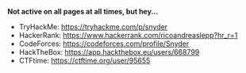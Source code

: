 **Not active on all pages at all times, but hey...**

- TryHackMe: https://tryhackme.com/p/snyder <br>
- HackerRank: https://www.hackerrank.com/ricoandreaslepp?hr_r=1 <br>
- CodeForces: https://codeforces.com/profile/Snyder
- HackTheBox: https://app.hackthebox.eu/users/668799
- CTFtime: https://ctftime.org/user/95655
